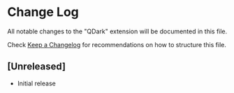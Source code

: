 # Change Log

All notable changes to the "QDark" extension will be documented in this file.

Check [Keep a Changelog](http://keepachangelog.com/) for recommendations on how to structure this file.

## [Unreleased]

- Initial release
